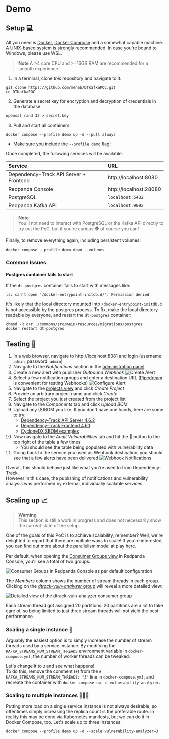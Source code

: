 # Demo

## Setup 💻

All you need is [Docker], [Docker Compose] and a somewhat capable machine.  
A UNIX-based system is strongly recommended. In case you're bound to Windows, please use WSL.

> **Note**
> A >4 core CPU and >=16GB RAM are recommended for a smooth experience.

1. In a terminal, clone *this* repository and navigate to it:
```shell
git clone https://github.com/mehab/DTKafkaPOC.git
cd DTKafkaPOC
```
2. Generate a secret key for encryption and decryption of credentials in the database:
```shell
openssl rand 32 > secret.key
```
3. Pull and start all containers:
```shell
docker compose --profile demo up -d --pull always
```
  * Make sure you include the `--profile demo` flag!

Once completed, the following services will be available:

| Service                                | URL                    |
|:---------------------------------------|:-----------------------|
| Dependency-Track API Server + Frontend | http://localhost:8080  |
| Redpanda Console                       | http://localhost:28080 |
| PostgreSQL                             | `localhost:5432`       |
| Redpanda Kafka API                     | `localhost:9092`       |

> **Note**  
> You'll not need to interact with PostgreSQL or the Kafka API directly to try out the PoC,
> but if you're curious 🕵️ of course you can!

Finally, to remove everything again, including persistent volumes:

```shell
docker compose --profile demo down --volumes
```

### Common Issues

#### Postgres container fails to start

If the `dt-postgres` container fails to start with messages like:

```
ls: can't open '/docker-entrypoint-initdb.d/': Permission denied
```

It's likely that the local directory mounted into `/docker-entrypoint-initdb.d` is not accessible by the postgres process.
To fix, make the local directory readable by everyone, and restart the `dt-postgres` container:

```shell
chmod -R o+r ./commons/src/main/resources/migrations/postgres
docker restart dt-postgres
```

## Testing 🤞

1. In a web browser, navigate to http://localhost:8081 and login (username: `admin`, password: `admin`)
2. Navigate to the *Notifications* section in the [administration panel](http://localhost:8081/admin)
3. Create a new alert with publisher *Outbound Webhook*
![Create Alert](.github/images/demo_dtrack_create-alert.png)
4. Select a few notification groups and enter a destination URL ([Pipedream](https://pipedream.com/) is convenient for testing Webhooks)
![Configure Alert](.github/images/demo_dtrack_configure-alert.png)
5. Navigate to the [projects view](http://localhost:8081/projects) and click *Create Project*
6. Provide an arbitrary project name and click *Create*
7. Select the project you just created from the project list
8. Navigate to the *Components* tab and click *Upload BOM*
9. Upload any (S)BOM you like. If you don't have one handy, here are some to try:
    * [Dependency-Track API Server 4.6.2](https://github.com/DependencyTrack/dependency-track/releases/download/4.6.2/bom.json)
    * [Dependency-Track Frontend 4.6.1](https://github.com/DependencyTrack/frontend/releases/download/4.6.1/bom.json)
    * [CycloneDX SBOM examples](https://github.com/CycloneDX/bom-examples/tree/master/SBOM)
10. Now navigate to the *Audit Vulnerabilities* tab and hit the 🔄 button to the top right of the table a few times
    * You should see the table being populated with vulnerability data
11. Going back to the service you used as Webhook destination, you should see that a few alerts have been delivered
![Webhook Notifications](.github/images/demo_webhook_notifications.png)

Overall, this should behave just like what you're used to from Dependency-Track.  
However in this case, the publishing of notifications and vulnerability analysis was performed by external, 
individually scalable services.

## Scaling up 📈

> **Warning**  
> This section is still a work in progress and does not necessarily show
> the current state of the setup.

One of the goals of this PoC is to achieve scalability, remember? Well, we're delighted to report
that there are multiple ways to scale! If you're interested, you can find out more about the parallelism model 
at play [here](https://docs.confluent.io/platform/current/streams/architecture.html#parallelism-model).

Per default, when opening the [Consumer Groups view](http://localhost:28080/groups) in Redpanda Console, 
you'll see a total of two groups:

![Consumer Groups in Redpanda Console as per default configuration](.github/images/demo_redpanda-console_consumer-groups_default.png)

The *Members* column shows the number of stream threads in each group.  
Clicking on the [*dtrack-vuln-analyzer* group](http://localhost:28080/groups/dtrack-vuln-analyzer) will reveal a more detailed view:

![Detailed view of the dtrack-vuln-analyzer consumer group](.github/images/demo_redpanda-console_consumer-groups_default-detailed.png)

Each stream thread got assigned 20 partitions. 20 partitions are a lot to take care of, so being limited to just three
stream threads will not yield the best performance.

### Scaling a single instance 🚀

Arguably the easiest option is to simply increase the number of stream threads used by a service instance.
By modifying the `KAFKA_STREAMS_NUM_STREAM_THREADS` environment variable in `docker-compose.yml`, the number of worker
threads can be tweaked.

Let's change it to `3` and see what happens!  
To do this, remove the comment (`#`) from the `# KAFKA_STREAMS_NUM_STREAM_THREADS: "3"` line in `docker-compose.yml`,
and recreate the container with `docker compose up -d vulnerability-analyzer`.

### Scaling to multiple instances 🚀🚀🚀

Putting more load on a single service instance is not always desirable, so oftentimes simply increasing the replica 
count is the preferable route. In reality this may be done via Kubernetes manifests, but we can do it in Docker Compose, too.
Let's scale up to three instances:

```shell
docker compose --profile demo up -d --scale vulnerability-analyzer=3
```

[Docker]: https://docs.docker.com/engine/
[Docker Compose]: https://docs.docker.com/compose/install/
[modified Dependency-Track API server]: https://github.com/sahibamittal/dependency-track